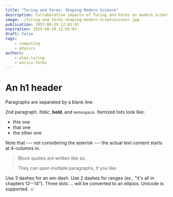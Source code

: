 ```yaml
---
title: "Turing and Fermi: Shaping Modern Science"
description: Collaborative impacts of Turing and Fermi on modern scientific fields.
image: ./turing-and-fermi-shaping-modern-science/cover.jpg
publication: 1953-08-29 12:01:01
expiration: 2025-08-29 12:01:01
draft: false
tags: 
    - computing
    - physics
authors: 
    - alan-turing
    - enrico-fermi
---
```



# An h1 header

Paragraphs are separated by a blank line.

2nd paragraph. *Italic*, **bold**, and `monospace`. Itemized lists
look like:

  * this one
  * that one
  * the other one

Note that --- not considering the asterisk --- the actual text
content starts at 4-columns in.

> Block quotes are
> written like so.
>
> They can span multiple paragraphs,
> if you like.

Use 3 dashes for an em-dash. Use 2 dashes for ranges (ex., "it's all
in chapters 12--14"). Three dots ... will be converted to an ellipsis.
Unicode is supported. ☺
